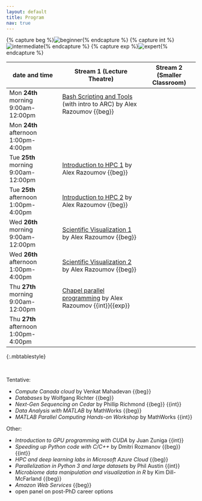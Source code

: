 ```yaml
---
layout: default
title: Program
nav: true
---
```


{% capture beg %}![beginner](images/beginner.png){% endcapture %}
{% capture int %}![intermediate](images/intermediate.png){% endcapture %}
{% capture exp %}![expert](images/expert.png){% endcapture %}

| date and time | Stream 1 (Lecture Theatre) | Stream 2 (Smaller Classroom) |
| ------------- | --------------- | ----------------- |
| Mon **24th** morning 9:00am-12:00pm | [Bash Scripting and Tools](bash) (with intro to ARC) by Alex Razoumov {{beg}} ||
| Mon **24th** afternoon 1:00pm-4:00pm | ||
| Tue **25th** morning 9:00am-12:00pm | [Introduction to HPC 1](introHPC) by Alex Razoumov {{beg}} ||
| Tue **25th** afternoon 1:00pm-4:00pm | [Introduction to HPC 2](introHPC) by Alex Razoumov {{beg}} ||
| Wed **26th** morning 9:00am-12:00pm | [Scientific Visualization 1](visualization) by Alex Razoumov {{beg}} ||
| Wed **26th** afternoon 1:00pm-4:00pm | [Scientific Visualization 2](visualization) by Alex Razoumov {{beg}} ||
| Thu **27th** morning 9:00am-12:00pm | [Chapel parallel programming](chapel) by Alex Razoumov {{int}}{{exp}}||
| Thu **27th** afternoon 1:00pm-4:00pm |||
{:.mbtablestyle}

&nbsp;

Tentative:
- *Compute Canada cloud* by Venkat Mahadevan {{beg}}
- *Databases* by Wolfgang Richter {{beg}}
- *Next-Gen Sequencing on Cedar* by Phillip Richmond {{beg}} {{int}}
- *Data Analysis with MATLAB* by MathWorks {{beg}}
- *MATLAB Parallel Computing Hands-on Workshop* by MathWorks {{int}}

Other:
- *Introduction to GPU programming with CUDA* by Juan Zuniga {{int}}
- *Speeding up Python code with C/C++* by Dmitri Rozmanov {{beg}} {{int}}
- *HPC and deep learning labs in Microsoft Azure Cloud* {{beg}}
- *Parallelization in Python 3 and large datasets* by Phil Austin {{int}}
- *Microbiome data manipulation and visualization in R* by Kim Dill-McFarland {{beg}}
- *Amazon Web Services* {{beg}}
- open panel on post-PhD career options

<!-- <strike>Python scripting for Scientists</strike> -->
